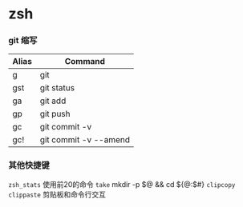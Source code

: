 # zsh
### git 缩写
Alias|	Command
---|---
g |	git
gst |	git status
ga |	git add
gp |	git push
gc |	git commit -v
gc! |	git commit -v --amend
### 其他快捷键
`zsh_stats` 使用前20的命令
`take`  mkdir -p $@ && cd ${@:$#}
`clipcopy` `clippaste` 剪贴板和命令行交互
